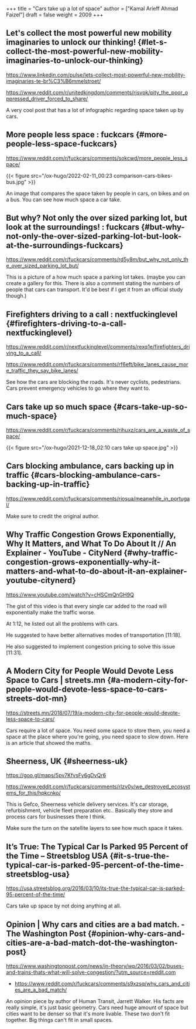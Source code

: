 +++
title = "Cars take up a lot of space"
author = ["Kamal Arieff Ahmad Faizel"]
draft = false
weight = 2009
+++

## Let's collect the most powerful new mobility imaginaries to unlock our thinking! {#let-s-collect-the-most-powerful-new-mobility-imaginaries-to-unlock-our-thinking}

<https://www.linkedin.com/pulse/lets-collect-most-powerful-new-mobility-imaginaries-te-br%C3%B6mmelstroet/>

<https://www.reddit.com/r/unitedkingdom/comments/rjsvpk/pity_the_poor_oppressed_driver_forced_to_share/>

A very cool post that has a lot of infographic regarding space taken up by cars.


## More people less space : fuckcars {#more-people-less-space-fuckcars}

<https://www.reddit.com/r/fuckcars/comments/sokcwd/more_people_less_space/>

{{< figure src="/ox-hugo/2022-02-11_00:23 comparison-cars-bikes-bus.jpg" >}}

An image that compares the space taken by people in cars, on bikes and on a bus. You can see how much space a car take.


## But why? Not only the over sized parking lot, but look at the surroundings! : fuckcars {#but-why-not-only-the-over-sized-parking-lot-but-look-at-the-surroundings-fuckcars}

<https://www.reddit.com/r/fuckcars/comments/rd5y8m/but_why_not_only_the_over_sized_parking_lot_but/>

This is a picture of a how much space a parking lot takes. (maybe you can create a gallery for this. There is also a comment stating the numbers of people that cars can transport. It'd be best if I get it from an official study though.)


## Firefighters driving to a call : nextfuckinglevel {#firefighters-driving-to-a-call-nextfuckinglevel}

<https://www.reddit.com/r/nextfuckinglevel/comments/rexq1e/firefighters_driving_to_a_call/>

<https://www.reddit.com/r/fuckcars/comments/rf6eft/bike_lanes_cause_more_traffic_they_say_bike_lanes/>

See how the cars are blocking the roads. It's never cyclists, pedestrians. Cars prevent emergency vehicles to go where they want to.


## Cars take up so much space {#cars-take-up-so-much-space}

<https://www.reddit.com/r/fuckcars/comments/rihuxz/cars_are_a_waste_of_space/>

{{< figure src="/ox-hugo/2021-12-18_02:10 cars take up space.jpg" >}}


## Cars blocking ambulance, cars backing up in traffic {#cars-blocking-ambulance-cars-backing-up-in-traffic}

<https://www.reddit.com/r/fuckcars/comments/riosua/meanwhile_in_portugal/>

Make sure to credit the original author.


## Why Traffic Congestion Grows Exponentially, Why It Matters, and What To Do About It // An Explainer - YouTube - CityNerd {#why-traffic-congestion-grows-exponentially-why-it-matters-and-what-to-do-about-it-an-explainer-youtube-citynerd}

<https://www.youtube.com/watch?v=cHSCmQnGH9Q>

The gist of this video is that every single car added to the road will exponentially make the traffic worse.

At 1:12, he listed out all the problems with cars.

He suggested to have better alternatives modes of transportation [11:18].

He also suggested to implement congestion pricing to solve this issue [11:31].


## A Modern City for People Would Devote Less Space to Cars | streets.mn {#a-modern-city-for-people-would-devote-less-space-to-cars-streets-dot-mn}

<https://streets.mn/2018/07/19/a-modern-city-for-people-would-devote-less-space-to-cars/>

Cars require a lot of space. You need some space to store them, you need a space at the place where you're going, you need space to slow down. Here is an article that showed the maths.


## Sheerness, UK {#sheerness-uk}

<https://goo.gl/maps/5pv7KfvsFy6gDvQr6>

<https://www.reddit.com/r/fuckcars/comments/rlzv0y/we_destroyed_ecosystems_for_this/hpkcnko/>

This is Gefco, Sheerness vehicle delivery services. It's car storage, refurbishment, vehicle fleet preparation etc.. Basically they store and process cars for businesses there I think.

Make sure the turn on the satellite layers to see how much space it takes.


## It’s True: The Typical Car Is Parked 95 Percent of the Time – Streetsblog USA {#it-s-true-the-typical-car-is-parked-95-percent-of-the-time-streetsblog-usa}

<https://usa.streetsblog.org/2016/03/10/its-true-the-typical-car-is-parked-95-percent-of-the-time/>

Cars take up space by not doing anything at all.


## Opinion | Why cars and cities are a bad match. - The Washington Post {#opinion-why-cars-and-cities-are-a-bad-match-dot-the-washington-post}

<https://www.washingtonpost.com/news/in-theory/wp/2016/03/02/buses-and-trains-thats-what-will-solve-congestion/?utm_source=reddit.com>

-   <https://www.reddit.com/r/fuckcars/comments/s9xzsq/why_cars_and_cities_are_a_bad_match/>

An opinion piece by author of Human Transit, Jarrett Walker. His facts are really simple, it's just basic geometry. Cars need huge amount of space but cities want to be denser so that it's more livable. These two don't fit together. Big things can't fit in small spaces.
